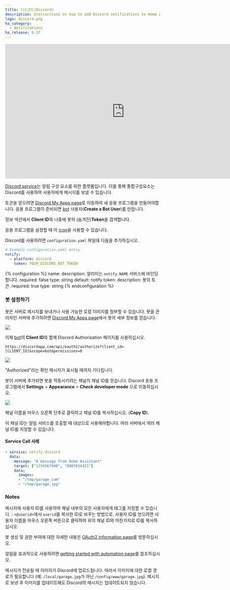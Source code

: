 ```yaml
---
title: 디스코드(Discord)
description: Instructions on how to add Discord notifications to Home Assistant.
logo: discord.png
ha_category:
  - Notifications
ha_release: 0.37
---
```


<div class='videoWrapper'>
<iframe width="776" height="437" src="https://www.youtube.com/embed/MVsGulvjEOo" frameborder="0" allow="accelerometer; autoplay; encrypted-media; gyroscope; picture-in-picture" allowfullscreen></iframe>
</div>

[Discord service](https://discordapp.com/)는 알림 구성 요소를 위한 플랫폼입니다. 이를 통해 통합구성요소는 Discord를 사용하여 사용자에게 메시지를 보낼 수 있습니다.

토큰을 얻으려면 [Discord My Apps page](https://discordapp.com/developers/applications/me)로 이동하여 새 응용 프로그램을 만들어야합니다. 응용 프로그램이 준비되면 [bot](https://discordapp.com/developers/docs/topics/oauth2#bots) 사용자(**Create a Bot User**)를 만듭니다.

정보 섹션에서 **Client ID**와 나중에 봇의 (숨겨진)**Token**을 검색합니다.


응용 프로그램을 설정할 때 이 [icon](/images/favicon-192x192-full.png)을 사용할 수 있습니다.

Discord를 사용하려면 `configuration.yaml` 파일에 다음을 추가하십시오.

```yaml
# Example configuration.yaml entry
notify:
  - platform: discord
    token: YOUR_DISCORD_BOT_TOKEN
```

{% configuration %}
name:
  description: 알리미는 `notify.NAME` 서비스에 바인딩합니다.
  required: false
  type: string
  default: notify
token:
  description: 봇의 토큰.
  required: true
  type: string
{% endconfiguration %}

### 봇 설정하기

봇은 서버로 메시지를 보내거나 사용 가능한 로컬 이미지를 첨부할 수 있습니다. 봇을 관리자인 서버에 추가하려면 [Discord My Apps page](https://discordapp.com/developers/applications/me)에서 봇의 세부 정보를 얻습니다.

<p class='img'>
  <img src='{{site_root}}/images/screenshots/discord-bot.png' />
</p>

이제 [bot](https://discordapp.com/developers/docs/topics/oauth2#bots)의 **Client ID**와 함께 Discord Authorization 페이지를 사용하십시오.

`https://discordapp.com/api/oauth2/authorize?client_id=[CLIENT_ID]&scope=bot&permissions=0`

<p class='img'>
  <img src='{{site_root}}/images/screenshots/discord-auth.png' />
</p>

"Authorized"라는 확인 메시지가 표시될 때까지 기다립니다.

봇이 서버에 추가되면 봇을 작동시키려는 채널의 채널 ID를 얻습니다. Discord 응용 프로그램에서 **Settings** > **Appearance** > **Check developer mode** 으로 이동하십시오.

<p class='img'>
  <img src='{{site_root}}/images/screenshots/discord-api.png' />
</p>

채널 이름을 마우스 오른쪽 단추로 클릭하고 채널 ID를 복사하십시오. (**Copy ID**).

이 채널 ID는 알림 서비스를 호출할 때 대상으로 사용해야합니다. 여러 서버에서 여러 채널 ID를 지정할 수 있습니다.

#### Service Call 사례 

```yaml
- service: notify.discord
  data:
    message: "A message from Home Assistant"
    target: ["1234567890", "0987654321"]
    data:
      images: 
      - "/tmp/garage_cam"
      - "/tmp/garage.jpg"
```

### Notes

메시지에 사용자 ID를 사용하여 채널 내부의 모든 사용자에게 태그를 지정할 수 있습니다. : `<@userid>`에서 `userid`를 복사한 ID로 바꾸는 방법으로. 사용자 ID를 얻으려면 사용자 이름을 마우스 오른쪽 버튼으로 클릭하여 위의 채널 ID와 마찬가지로 ID를 복사하십시오.

봇 생성 및 권한 부여에 대한 자세한 내용은 [OAuth2 information page](https://discordapp.com/developers/docs/topics/oauth2)를 방문하십시오.

알림을 효과적으로 사용하려면 [getting started with automation page](/getting-started/automation/)를 참조하십시오.

메시지가 전송될 때 이미지가 Discord에 업로드됩니다. 따라서 이미지에 대한 로컬 경로가 필요합니다 (예: `/local/garage.jpg`가 아닌 `/config/www/garage.jpg`). 메시지로 보낸 후 이미지를 업데이트해도 Discord의 메시지는 업데이트되지 않습니다.